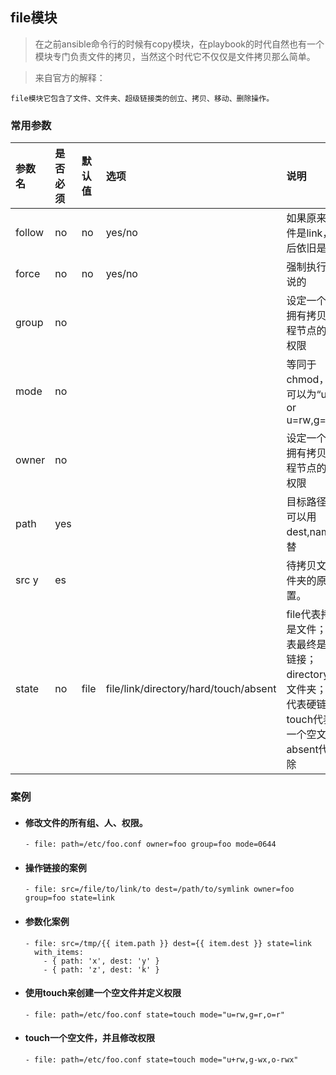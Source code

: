 ## file模块

>在之前ansible命令行的时候有copy模块，在playbook的时代自然也有一个模块专门负责文件的拷贝，当然这个时代它不仅仅是文件拷贝那么简单。

>来自官方的解释：

    file模块它包含了文件、文件夹、超级链接类的创立、拷贝、移动、删除操作。

### 常用参数
|参数名 |	是否必须| 	默认值 |	选项 |	说明|
|:-|:-|:-|:-|:-|
|follow| no |	no |	yes/no |	如果原来的文件是link，拷贝后依旧是link|
|force |	no| 	no |	yes/no| 	强制执行，没说的|
|group |	no| 		||	设定一个群组拥有拷贝到远程节点的文件权限|
|mode 	|no |	||	等同于chmod，参数可以为“u+rwx or u=rw,g=r,o=r”|
|owner |	no| 	||		设定一个用户拥有拷贝到远程节点的文件权限|
|path 	|yes| 		||	目标路径，也可以用dest,name代替|
|src 	y|es |	||		待拷贝文件/文件夹的原始位置。|
|state |	no| 	file |	file/link/directory/hard/touch/absent |	file代表拷贝后是文件；link代表最终是个软链接；directory代表文件夹；hard代表硬链接；touch代表生成一个空文件；absent代表删除|

### 案例

- #### 修改文件的所有组、人、权限。
      - file: path=/etc/foo.conf owner=foo group=foo mode=0644
- #### 操作链接的案例
      - file: src=/file/to/link/to dest=/path/to/symlink owner=foo group=foo state=link
- #### 参数化案例
      - file: src=/tmp/{{ item.path }} dest={{ item.dest }} state=link
        with_items:
          - { path: 'x', dest: 'y' }
          - { path: 'z', dest: 'k' }

- #### 使用touch来创建一个空文件并定义权限
      - file: path=/etc/foo.conf state=touch mode="u=rw,g=r,o=r"

- #### touch一个空文件，并且修改权限
      - file: path=/etc/foo.conf state=touch mode="u+rw,g-wx,o-rwx"
